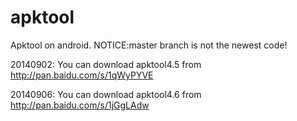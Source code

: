apktool
=======
Apktool on android.
NOTICE:master branch is not the newest code!

20140902: You can download apktool4.5 from http://pan.baidu.com/s/1qWyPYVE

20140906: You can download apktool4.6 from http://pan.baidu.com/s/1jGgLAdw
